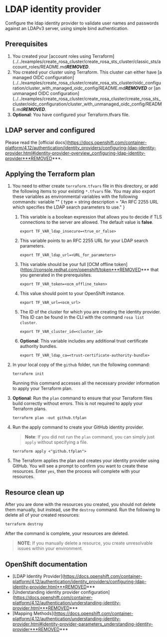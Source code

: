 # LDAP identity provider

Configure the ldap identity provider to validate user names and passwords against an LDAPv3 server, using simple bind authentication.

## Prerequisites

1. You created your [account roles using Terraform](../../examples/create_rosa_cluster/create_rosa_sts_cluster/classic_sts/account_roles/README.md***REMOVED***.
1. You created your cluster using Terraform. This cluster can either have [a managed OIDC configuration](../../examples/create_rosa_cluster/create_rosa_sts_cluster/oidc_configuration/cluster_with_managed_oidc_config/README.md***REMOVED*** or [an unmanaged OIDC configuration](../../examples/create_rosa_cluster/create_rosa_cluster/create_rosa_sts_cluster/oidc_configuration/cluster_with_unmanaged_oidc_config/README.md***REMOVED***.
1. **Optional**: You have configured your Terraform.tfvars file.

## LDAP server and configured

Please read the [official docs](https://docs.openshift.com/container-platform/4.12/authentication/identity_providers/configuring-ldap-identity-provider.html#identity-provider-overview_configuring-ldap-identity-provider***REMOVED***.


## Applying the Terraform plan

1. You need to either create `terraform.tfvars` file in this directory, or add the following items to your existing `*.tfvars` file. You may also export these variables as environmental variables with the following commands:
variable "" {
  type        = string
  description = "An RFC 2255 URL which specifies the LDAP search parameters to use."
}
      1.  This variable is a boolean expression that allows you to decide if TLS connections to the server are allowed. The default value is **false**.   
          ```
          export TF_VAR_ldap_insecure=<true_or_false>
          ```
      1.  This variable points to an RFC 2255 URL for your LDAP search parameters. 
          ```
          export TF_VAR_ldap_url=<URL_for_parameters>
          ```
      1.  This variable should be your full [OCM offline token](https://console.redhat.com/openshift/token***REMOVED*** that you generated in the prerequisites.  
          ```
          export TF_VAR_token=<ocm_offline_token> 
          ```
      1.  This value should point to your OpenShift instance.  
          ```
          export TF_VAR_url=<ocm_url>
          ```
      1.  The ID of the cluster for which you are creating the identity provider. This ID can be found in the CLI with the command `rosa list cluster`. 
          ```
          export TF_VAR_cluster_id=<cluster_id>
          ```
      1.  **Optional**: This variable includes any additional trust certificate authority bundles.
          ```
          export TF_VAR_ldap_ca=<trust-certificate-authority-bundle>
          ```    
1. In your local copy of the `github` folder, run the following command:
   ````
   terraform init
   ````
   Running this command accesses all the necessary provider information to apply your Terraform plan.
1. **Optional**: Run the `plan` command to ensure that your Terraform files build correctly without errors. This is not required to apply your Terraform plans.
   ````
   terraform plan -out github.tfplan
   ````
1. Run the apply command to create your GitHub identity provider. 

   > **Note**: If you did not run the `plan` command, you can simply just `apply` without specifying a file.

    ````
    terraform apply <"github.tfplan">
    ````
1. The Terraform applies the plan and creates your identity provider using GitHub. You will see a prompt to confirm you want to create these resources. Enter `yes`, then the process will complete with your resources.

## Resource clean up

After you are done with the resources you created, you should not delete them manually, but instead, use the `destroy` command. Run the following to delete all of your created resources:
  
```
terraform destroy
```

After the command is complete, your resources are deleted.

> **NOTE**: If you manually delete a resource, you create unresolvable issues within your environment.

## OpenShift documentation

 - [LDAP Identity Provider](https://docs.openshift.com/container-platform/4.12/authentication/identity_providers/configuring-ldap-identity-provider.html***REMOVED***
 - [Understanding identity provider configuration](https://docs.openshift.com/container-platform/4.12/authentication/understanding-identity-provider.html***REMOVED***
 - [Mapping Methods](https://docs.openshift.com/container-platform/4.12/authentication/understanding-identity-provider.html#identity-provider-parameters_understanding-identity-provider***REMOVED***